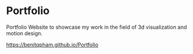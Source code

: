 # Portfolio
Portfolio Website to showcase my work in the field of 3d visualization and motion design.

https://benitqpham.github.io/Portfolio
